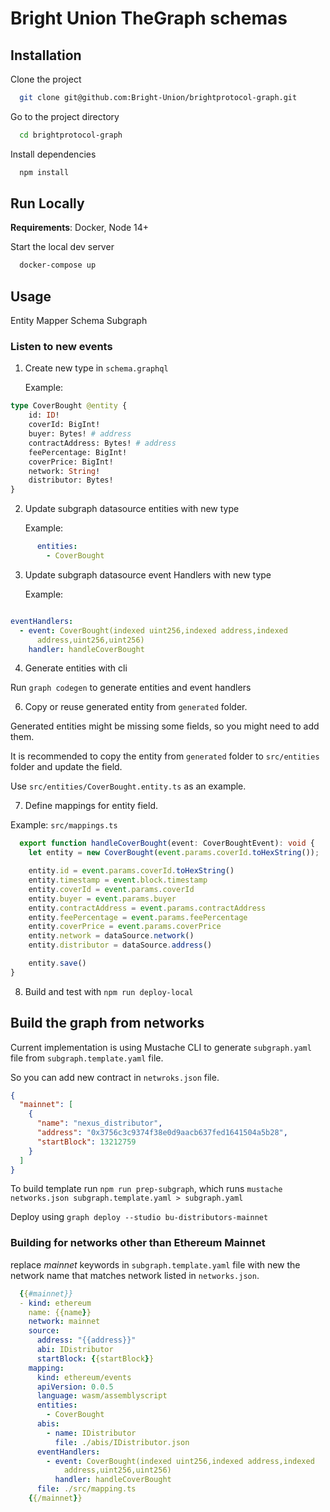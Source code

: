 # Bright Union TheGraph schemas

## Installation

Clone the project

```bash
  git clone git@github.com:Bright-Union/brightprotocol-graph.git
```

Go to the project directory

```bash
  cd brightprotocol-graph
```

Install dependencies

```bash
  npm install
```

## Run Locally

**Requirements**: Docker, Node 14+

Start the local dev server

```bash
  docker-compose up
```

## Usage

Entity Mapper Schema Subgraph

### Listen to new events

1. Create new type in `schema.graphql`

   Example:

```graphql
type CoverBought @entity {
    id: ID!
    coverId: BigInt!
    buyer: Bytes! # address
    contractAddress: Bytes! # address
    feePercentage: BigInt!
    coverPrice: BigInt!
    network: String!
    distributor: Bytes!
}
```

2. Update subgraph datasource entities with new type

   Example:

```yaml
      entities:
        - CoverBought
```

3. Update subgraph datasource event Handlers with new type

   Example:

```yaml

eventHandlers:
  - event: CoverBought(indexed uint256,indexed address,indexed
      address,uint256,uint256)
    handler: handleCoverBought
```

4. Generate entities with cli

Run `graph codegen` to generate entities and event handlers

6. Copy or reuse generated entity from `generated` folder.

Generated entities might be missing some fields, so you might need to add them.

It is recommended to copy the entity from `generated` folder to `src/entities` folder and update the field.

Use `src/entities/CoverBought.entity.ts` as an example.

7. Define mappings for entity field.

Example:
`src/mappings.ts`

```typescript
  export function handleCoverBought(event: CoverBoughtEvent): void {
    let entity = new CoverBought(event.params.coverId.toHexString());

    entity.id = event.params.coverId.toHexString()
    entity.timestamp = event.block.timestamp
    entity.coverId = event.params.coverId
    entity.buyer = event.params.buyer
    entity.contractAddress = event.params.contractAddress
    entity.feePercentage = event.params.feePercentage
    entity.coverPrice = event.params.coverPrice
    entity.network = dataSource.network()
    entity.distributor = dataSource.address()

    entity.save()
}
```

8. Build and test with `npm run deploy-local`

## Build the graph from networks

Current implementation is using Mustache CLI to generate `subgraph.yaml` file from `subgraph.template.yaml` file.

So you can add new contract in `netwroks.json` file.

```json
{
  "mainnet": [
    {
      "name": "nexus_distributor",
      "address": "0x3756c3c9374f38e0d9aacb637fed1641504a5b28",
      "startBlock": 13212759
    }
  ]
}
```

To build template run `npm run prep-subgraph`, which runs `mustache networks.json subgraph.template.yaml > subgraph.yaml`

Deploy using `graph deploy --studio bu-distributors-mainnet`

### Building for networks other than Ethereum Mainnet

replace *mainnet* keywords in `subgraph.template.yaml` file with new the network name that matches network listed in `networks.json`.
```yaml
  {{#mainnet}}
  - kind: ethereum
    name: {{name}}
    network: mainnet
    source:
      address: "{{address}}"
      abi: IDistributor
      startBlock: {{startBlock}}
    mapping:
      kind: ethereum/events
      apiVersion: 0.0.5
      language: wasm/assemblyscript
      entities:
        - CoverBought
      abis:
        - name: IDistributor
          file: ./abis/IDistributor.json
      eventHandlers:
        - event: CoverBought(indexed uint256,indexed address,indexed
            address,uint256,uint256)
          handler: handleCoverBought
      file: ./src/mapping.ts
    {{/mainnet}}
```